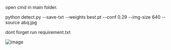 open cmd in main folder.

python detect.py --save-txt --weights best.pt --conf 0.29 --img-size 640 --source abq.jpg

dont forget run requirement.txt

![image](https://github.com/CodeAiEngineer/Box-Measurement-with-Machine-Learning/assets/116978893/abc83b68-fb81-4469-8c53-5e9eaa00407c)
